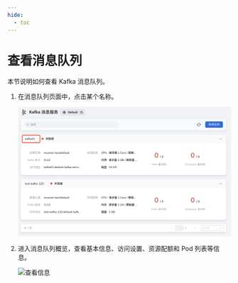 ```yaml
---
hide:
  - toc
---
```


# 查看消息队列

本节说明如何查看 Kafka 消息队列。

1. 在消息队列页面中，点击某个名称。

    ![点击某个名称](../images/view01.png)

2. 进入消息队列概览，查看基本信息、访问设置、资源配额和 Pod 列表等信息。

    ![查看信息](https://docs.daocloud.io/daocloud-docs-images/docs/middleware/kafka/images/view02.png)
